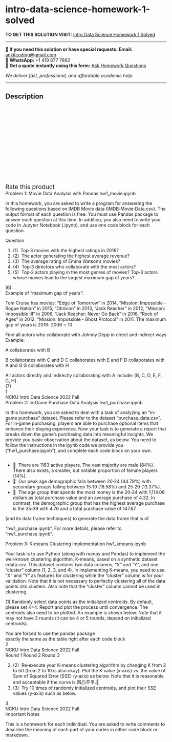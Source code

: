 # intro-data-science-homework-1-solved
**TO GET THIS SOLUTION VISIT:** [Intro Data Science Homework 1 Solved](https://www.ankitcodinghub.com/product/intro-data-science-homework-1-solved/)


---

📩 **If you need this solution or have special requests:** **Email:** ankitcoding@gmail.com  
📱 **WhatsApp:** +1 419 877 7882  
📄 **Get a quote instantly using this form:** [Ask Homework Questions](https://www.ankitcodinghub.com/services/ask-homework-questions/)

*We deliver fast, professional, and affordable academic help.*

---

<h2>Description</h2>



<div class="kk-star-ratings kksr-auto kksr-align-center kksr-valign-top" data-payload="{&quot;align&quot;:&quot;center&quot;,&quot;id&quot;:&quot;101123&quot;,&quot;slug&quot;:&quot;default&quot;,&quot;valign&quot;:&quot;top&quot;,&quot;ignore&quot;:&quot;&quot;,&quot;reference&quot;:&quot;auto&quot;,&quot;class&quot;:&quot;&quot;,&quot;count&quot;:&quot;0&quot;,&quot;legendonly&quot;:&quot;&quot;,&quot;readonly&quot;:&quot;&quot;,&quot;score&quot;:&quot;0&quot;,&quot;starsonly&quot;:&quot;&quot;,&quot;best&quot;:&quot;5&quot;,&quot;gap&quot;:&quot;4&quot;,&quot;greet&quot;:&quot;Rate this product&quot;,&quot;legend&quot;:&quot;0\/5 - (0 votes)&quot;,&quot;size&quot;:&quot;24&quot;,&quot;title&quot;:&quot;Intro Data Science Homework 1 Solved&quot;,&quot;width&quot;:&quot;0&quot;,&quot;_legend&quot;:&quot;{score}\/{best} - ({count} {votes})&quot;,&quot;font_factor&quot;:&quot;1.25&quot;}">

<div class="kksr-stars">

<div class="kksr-stars-inactive">
            <div class="kksr-star" data-star="1" style="padding-right: 4px">


<div class="kksr-icon" style="width: 24px; height: 24px;"></div>
        </div>
            <div class="kksr-star" data-star="2" style="padding-right: 4px">


<div class="kksr-icon" style="width: 24px; height: 24px;"></div>
        </div>
            <div class="kksr-star" data-star="3" style="padding-right: 4px">


<div class="kksr-icon" style="width: 24px; height: 24px;"></div>
        </div>
            <div class="kksr-star" data-star="4" style="padding-right: 4px">


<div class="kksr-icon" style="width: 24px; height: 24px;"></div>
        </div>
            <div class="kksr-star" data-star="5" style="padding-right: 4px">


<div class="kksr-icon" style="width: 24px; height: 24px;"></div>
        </div>
    </div>

<div class="kksr-stars-active" style="width: 0px;">
            <div class="kksr-star" style="padding-right: 4px">


<div class="kksr-icon" style="width: 24px; height: 24px;"></div>
        </div>
            <div class="kksr-star" style="padding-right: 4px">


<div class="kksr-icon" style="width: 24px; height: 24px;"></div>
        </div>
            <div class="kksr-star" style="padding-right: 4px">


<div class="kksr-icon" style="width: 24px; height: 24px;"></div>
        </div>
            <div class="kksr-star" style="padding-right: 4px">


<div class="kksr-icon" style="width: 24px; height: 24px;"></div>
        </div>
            <div class="kksr-star" style="padding-right: 4px">


<div class="kksr-icon" style="width: 24px; height: 24px;"></div>
        </div>
    </div>
</div>


<div class="kksr-legend" style="font-size: 19.2px;">
            <span class="kksr-muted">Rate this product</span>
    </div>
    </div>
<div class="page" title="Page 1">
<div class="layoutArea">
<div class="column">
Problem 1: Movie Data Analysis with Pandas hw1_movie.ipynb

In this homework, you are asked to write a program for answering the following questions based on IMDB Movie data (IMDB‐Movie‐Data.csv). The output format of each question is free. You must use Pandas package to answer each question at this time. In addition, you also need to write your code in Jupyter Notebook (.ipynb), and use one code block for each question.

Question

<ol>
<li>(1) &nbsp;Top‐3 movies with the highest ratings in 2016?</li>
<li>(2) &nbsp;The actor generating the highest average revenue?</li>
<li>(3) &nbsp;The average rating of Emma Watson’s movies?</li>
<li>(4) &nbsp;Top‐3 directors who collaborate with the most actors?</li>
<li>(5) &nbsp;Top‐2 actors playing in the most genres of movies?
Top‐3 actors whose movies lead to the largest maximum gap of years?
</li>
</ol>
(6)

</div>
</div>
<div class="section">
<div class="layoutArea">
<div class="column">
Example of “maximum gap of years”:

Tom Cruise has movies: “Edge of Tomorrow” in 2014, “Mission: Impossible ‐ Rogue Nation” in 2015, “Oblivion” in 2013, “Jack Reacher” in 2012, “Mission: Impossible III” in 2006, “Jack Reacher: Never Go Back” in 2016, “Rock of Ages” in 2012, “Mission: Impossible ‐ Ghost Protocol” in 2011. The maximum gap of years is 2016‐ 2006 = 10

</div>
</div>
</div>
<div class="layoutArea">
<div class="column">
Find all actors who collaborate with Johnny Depp in direct and indirect ways

</div>
</div>
<div class="section">
<div class="layoutArea">
<div class="column">
Example:

A collaborates with B

B collaborates with C and D C collaborates with E and F D collaborates with A and G G collaborates with H

</div>
</div>
<div class="layoutArea">
<div class="column">
All actors directly and indirectly collaborating with A include: [B, C, D, E, F, G, H]

</div>
</div>
</div>
<div class="layoutArea">
<div class="column">
(7)

</div>
</div>
<div class="layoutArea">
<div class="column">
1

</div>
</div>
</div>
<div class="page" title="Page 2">
<div class="layoutArea">
<div class="column">
NCKU Intro Data Science 2022 Fall

</div>
</div>
<div class="layoutArea">
<div class="column">
Problem 2: In‐Game Purchase Data Analysis hw1_purchase.ipynb

In this homework, you are asked to deal with a task of analyzing an “in‐game purchase” dataset. Please refer to the dataset “purchase_data.csv”. For in‐game purchasing, players are able to purchase optional items that enhance their playing experience. Now your task is to generate a report that breaks down the game’s purchasing data into meaningful insights. We provide you basic observation about the dataset, as below. You need to follow the instructions in the ipynb code we provide you (“hw1_purchase.ipynb”), and complete each code block on your own.

</div>
</div>
<div class="section">
<div class="layoutArea">
<div class="column">
<ul>
<li> &nbsp;There are 1163 active players. The vast majority are male (84%). There also exists, a smaller, but notable proportion of female players (14%).</li>
<li> &nbsp;Our peak age demographic falls between 20‐24 (44.79%) with secondary groups falling between 15‐19 (18.58%) and 25‐29 (13.37%).</li>
<li> &nbsp;The age group that spends the most money is the 20‐24 with 1,114.06 dollars as total purchase value and an average purchase of 4.32. In contrast, the demographic group that has the highest average purchase is the 35‐39 with 4.76 and a total purchase value of 147.67.</li>
</ul>
</div>
</div>
</div>
<div class="layoutArea">
<div class="column">
(and its data frame techniques) to generate the data frame that is of

“hw1_purchase.ipynb”. For more details, please refer to “hw1_purchase.ipynb”.

Problem 3: K‐means Clustering Implementation hw1_kmeans.ipynb

Your task is to use Python (along with numpy and Pandas) to implement the well‐known clustering algorithm, K‐means, based on a synthetic dataset cdata.csv. This dataset contains two data columns, “X” and “Y”, and one “cluster” column (1, 2, 3, and 4). In implementing K‐means, you need to use “X” and “Y” as features for clustering while the “cluster” column is for your validation. Note that it is not necessary to perfectly clustering all of the data points into clusters. Also note that the “cluster” column cannot be used in clustering.

(1) Randomly select data points as the initialized centroids. By default, please set K=4. Report and plot the process until convergence. The centroids also need to be plotted. An example is shown below. Note that it may not have 3 rounds (it can be 4 or 5 rounds, depend on initialized centroids).

</div>
</div>
<div class="layoutArea">
<div class="column">
You are forced to use the pandas package

</div>
</div>
<div class="layoutArea">
<div class="column">
exactly the same as the table right after each code block

</div>
</div>
<div class="layoutArea">
<div class="column">
2

</div>
</div>
</div>
<div class="page" title="Page 3">
<div class="layoutArea">
<div class="column">
NCKU Intro Data Science 2022 Fall

</div>
</div>
<div class="layoutArea">
<div class="column">
Round 1 Round 2 Round 3

<ol start="2">
<li>(2) &nbsp;Re‐execute your K‐means clustering algorithm by changing K from 2 to 50 (from 2 to 10 is also okay). Plot the K value (x‐axis) vs. the value of Sum of Squared Error (SSE) (y‐axis) as below. Note that it is reasonable and acceptable if the curve is 凹凸不平.</li>
<li>(3) &nbsp;Try 10 times of randomly initialized centroids, and plot their SSE values (y‐axis) such as below.</li>
</ol>
</div>
</div>
<div class="layoutArea">
<div class="column">
3

</div>
</div>
</div>
<div class="page" title="Page 4">
<div class="layoutArea">
<div class="column">
NCKU Intro Data Science 2022 Fall

</div>
</div>
<div class="layoutArea">
<div class="column">
Important Notes

This is a homework for each individual. You are asked to write comments to describe the meaning of each part of your codes in either code block or markdown.

</div>
</div>
<div class="layoutArea">
<div class="column">
&nbsp;

</div>
</div>
</div>

